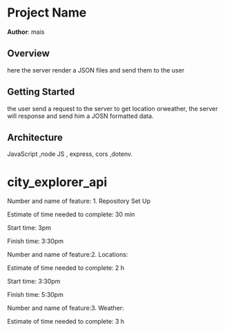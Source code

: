 
# Project Name

**Author**: mais 

## Overview
here the server render a JSON files and send them to the user 

## Getting Started
the user send a request to the server to get location orweather, the server will response and send him a JOSN formatted data.

## Architecture
JavaScript ,node JS , express, cors ,dotenv.

# city_explorer_api
Number and name of feature: 1. Repository Set Up

Estimate of time needed to complete: 30 min

Start time: 3pm

Finish time:  3:30pm

Number and name of feature:2. Locations:


Estimate of time needed to complete: 2 h

Start time: 3:30pm

Finish time:  5:30pm



Number and name of feature:3. Weather: 


Estimate of time needed to complete: 3 h


